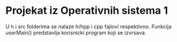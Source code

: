 # Projekat iz Operativnih sistema 1

U h i src folderima se nalaze h/hpp i cpp fajlovi respektivno.
Funkcija userMain() predstavlja korisnicki program koji se izvrsava.
